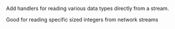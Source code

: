 Add handlers for reading various data types directly from a stream.

Good for reading specific sized integers from network streams
